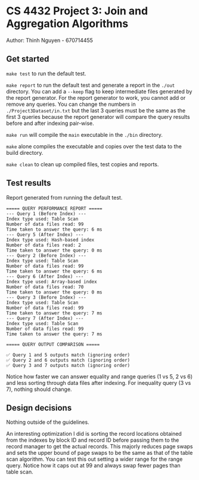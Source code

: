 # CS 4432 Project 3: Join and Aggregation Algorithms

Author: Thinh Nguyen - 670714455

## Get started

`make test` to run the default test.

`make report` to run the default test and generate a report in the `./out`
directory. You can add a `--keep` flag to keep intermediate files generated by
the report generator. For the report generator to work, you cannot add or remove
any queries. You can change the numbers in `./Project3Dataset/in.txt` but the
last 3 queries must be the same as the first 3 queries because the report
generator will compare the query results before and after indexing pair-wise.

`make run` will compile the `main` executable in the `./bin` directory.

`make` alone compiles the executable and copies over the test data to the build
directory.

`make clean` to clean up compiled files, test copies and reports.

## Test results

Report generated from running the default test.

```shell
===== QUERY PERFORMANCE REPORT =====
--- Query 1 (Before Index) ---
Index type used: Table Scan
Number of data files read: 99
Time taken to answer the query: 6 ms
--- Query 5 (After Index) ---
Index type used: Hash-based index
Number of data files read: 2
Time taken to answer the query: 0 ms
--- Query 2 (Before Index) ---
Index type used: Table Scan
Number of data files read: 99
Time taken to answer the query: 6 ms
--- Query 6 (After Index) ---
Index type used: Array-based index
Number of data files read: 70
Time taken to answer the query: 0 ms
--- Query 3 (Before Index) ---
Index type used: Table Scan
Number of data files read: 99
Time taken to answer the query: 7 ms
--- Query 7 (After Index) ---
Index type used: Table Scan
Number of data files read: 99
Time taken to answer the query: 7 ms

===== QUERY OUTPUT COMPARISON =====

✅ Query 1 and 5 outputs match (ignoring order)
✅ Query 2 and 6 outputs match (ignoring order)
✅ Query 3 and 7 outputs match (ignoring order)
```

Notice how faster we can answer equality and range queries (1 vs 5, 2 vs 6) and
less sorting through data files after indexing. For inequality query (3 vs 7),
nothing should change.

## Design decisions

Nothing outside of the guidelines.

An interesting optimization I did is sorting the record locations obtained from
the indexes by block ID and record ID before passing them to the record manager
to get the actual records. This majorly reduces page swaps and sets the upper
bound of page swaps to be the same as that of the table scan algorithm. You can
test this out setting a wider range for the range query. Notice how it caps out
at 99 and always swap fewer pages than table scan.
